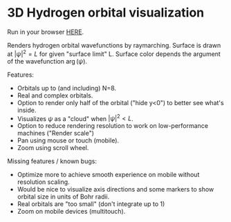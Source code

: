 # 3D Hydrogen orbital visualization

Run in your browser [HERE](https://ahartik.github.io/orbitals).

Renders hydrogen orbital wavefunctions by raymarching.
Surface is drawn at $|\psi|^2=L$ for given "surface limit" L.
Surface color depends the argument of the wavefunction $\arg(\psi)$.

Features:
* Orbitals up to (and including) N=8.
* Real and complex orbitals.
* Option to render only half of the orbital ("hide y<0") to better see what's inside.
* Visualizes $\psi$ as a "cloud" when $|\psi|^2 < L$.
* Option to reduce rendering resolution to work on low-performance machines ("Render scale")
* Pan using mouse or touch (mobile).
* Zoom using scroll wheel.

Missing features / known bugs:
* Optimize more to achieve smooth experience on mobile without resolution scaling.
* Would be nice to visualize axis directions and some markers to show orbital size in units of Bohr radii.
* Real orbitals are "too small" (don't integrate up to 1)
* Zoom on mobile devices (multitouch).
